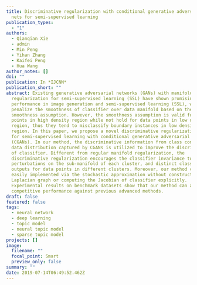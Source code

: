 ```yaml
---
title: Discriminative regularization with conditional generative adversarial
  nets for semi-supervised learning
publication_types:
  - "1"
authors:
  - Qianqian Xie
  - admin
  - Min Peng
  - Yihan Zhang
  - Kaifei Peng
  - Hua Wang
author_notes: []
doi: ""
publication: In *IJCNN*
publication_short: ""
abstract: Existing generative adversarial networks (GANs) with manifold
  regularization for semi-supervised learning (SSL) have shown promising
  performance in image generation and semi-supervised learning (SSL), which
  penalize the smoothness of classifier over data manifold based on the
  smoothness assumption. However, the smoothness assumption is valid for data
  points in high density region while not hold for data points in low density
  region, thus they tend to misclassify boundary instances in low density
  region. In this paper, we propose a novel discriminative regularization method
  for semi-supervised learning with conditional generative adversarial nets
  (CGANs). In our method, the discriminative information from class conditional
  data distribution captured by CGANs is utilized to improve the discrimination
  of classifier. Different from regular manifold regularization, the
  discriminative regularization encourages the classifier invariance to local
  perturbations on the sub-manifold of each cluster, and distinct classification
  outputs for data points in different clusters. Moreover, our method can be
  easily implemented via the stochastic approximation without constructing the
  Laplacian graph or computing the Jacobian of classifier explicitly.
  Experimental results on benchmark datasets show that our method can achieve
  competitive performance against previous advanced methods.
draft: false
featured: false
tags:
  - neural network
  - deep learning
  - topic model
  - neural topic model
  - sparse topic model
projects: []
image:
  filename: ""
  focal_point: Smart
  preview_only: false
summary: ""
date: 2019-07-14T06:49:52.462Z
---
```

